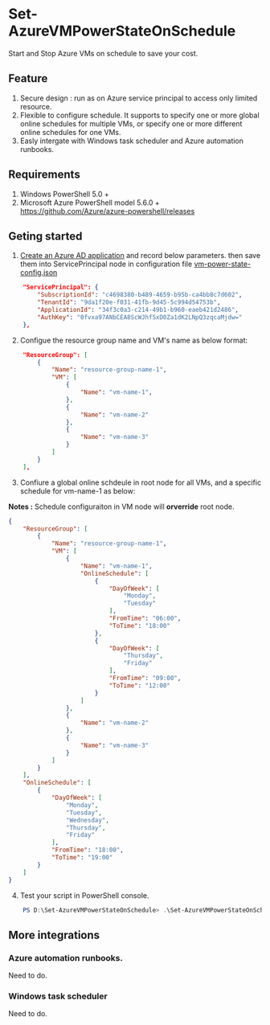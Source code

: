 # Set-AzureVMPowerStateOnSchedule
Start and Stop Azure VMs on schedule to save your cost.
## Feature
1. Secure design : run as on Azure service principal to access only limited resource.
2. Flexible to configure schedule. It supports to specify one or more global online schedules for multiple VMs, or specify one or more different online schedules for one VMs.
3. Easly intergate  with Windows task scheduler and Azure automation runbooks.

## Requirements
1. Windows PowerShell 5.0 +
2. Microsoft Azure PowerShell model 5.6.0 +
https://github.com/Azure/azure-powershell/releases

## Geting started

1. [Create an Azure AD application](https://docs.microsoft.com/en-us/azure/azure-resource-manager/resource-group-create-service-principal-portal#create-an-azure-active-directory-application) and record below parameters.
then save them into ServicePrincipal node in configuration file 
[vm-power-state-config.json](https://github.com/mosserlee/Set-AzureVMPowerState/blob/master/vm-power-state-config.json)

```json
    "ServicePrincipal": {
        "SubscriptionId": "c4698380-b489-4659-b95b-ca4bb8c7d602",
        "TenantId": "9da1f20e-f031-41fb-9d45-5c994d54753b",
        "ApplicationId": "34f3c0a3-c214-49b1-b960-eaeb421d2486",
        "AuthKey": "0fvxa97ANbCEA8ScWJhfSxD0Za1dK2LNpQ3zqcaMjdw="
    },
```

2. Configue the resource group name and VM's name as below format:

```json
    "ResourceGroup": [
        {
            "Name": "resource-group-name-1",
            "VM": [
                {
                    "Name": "vm-name-1",
                },
                {
                    "Name": "vm-name-2"
                },
                {
                    "Name": "vm-name-3"
                }
            ]
        }
    ],
```
3. Confiure a global online schdeule in root node for all VMs, and a specific schedule for vm-name-1 as below:

**Notes :** Schedule configuraiton in VM node will **orverride** root node.

```json
{
    "ResourceGroup": [
        {
            "Name": "resource-group-name-1",
            "VM": [
                {
                    "Name": "vm-name-1",
                    "OnlineSchedule": [
                        {
                            "DayOfWeek": [
                                "Monday",
                                "Tuesday"
                            ],
                            "FromTime": "06:00",
                            "ToTime": "18:00"
                        },
                        {
                            "DayOfWeek": [
                                "Thursday",
                                "Friday"
                            ],
                            "FromTime": "09:00",
                            "ToTime": "12:00"
                        }
                    ]
                },
                {
                    "Name": "vm-name-2"
                },
                {
                    "Name": "vm-name-3"
                }
            ]
        }
    ],
    "OnlineSchedule": [
        {
            "DayOfWeek": [
                "Monday",
                "Tuesday",
                "Wednesday",
                "Thursday",
                "Friday"
            ],
            "FromTime": "18:00",
            "ToTime": "19:00"
        }
    ]
}
```

4. Test your script in PowerShell console.
``` PowerShell 
    PS D:\Set-AzureVMPowerStateOnSchedule> .\Set-AzureVMPowerStateOnSchedule.ps1
```

## More integrations

### Azure automation runbooks.
Need to do.

### Windows task scheduler
Need to do.